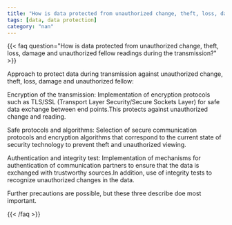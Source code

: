 ```yaml
---
title: "How is data protected from unauthorized change, theft, loss, damage and unauthorized fellow readings during the transmission?"
tags: [data, data protection]
category: "nan"
---
```


<!-- QUESTION -->

{{< faq question="How is data protected from unauthorized change, theft, loss, damage and unauthorized fellow readings during the transmission?" >}}

<!-- ANSWER -->

Approach to protect data during transmission against unauthorized change, theft, loss, damage and unauthorized fellow:

Encryption of the transmission:
Implementation of encryption protocols such as TLS/SSL (Transport Layer Security/Secure Sockets Layer) for safe data exchange between end points.This protects against unauthorized change and reading.

Safe protocols and algorithms:
Selection of secure communication protocols and encryption algorithms that correspond to the current state of security technology to prevent theft and unauthorized viewing.

Authentication and integrity test:
Implementation of mechanisms for authentication of communication partners to ensure that the data is exchanged with trustworthy sources.In addition, use of integrity tests to recognize unauthorized changes in the data.

Further precautions are possible, but these three describe doe most important.

{{< /faq >}}
